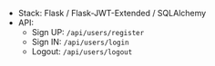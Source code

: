 
- Stack: Flask / Flask-JWT-Extended / SQLAlchemy
- API:
   - Sign UP: `/api/users/register`
   - Sign IN: `/api/users/login`
   - Logout: `/api/users/logout`


